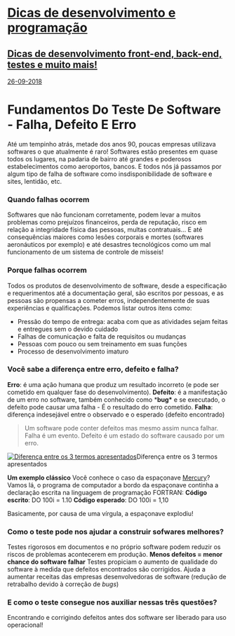 # [Dicas de desenvolvimento e programação](https://backefront.com.br/)

## [Dicas de desenvolvimento front-end, back-end, testes e muito mais!](https://backefront.com.br/)



[26-09-2018](https://backefront.com.br/fundamentos-teste-software/)

# Fundamentos Do Teste De Software - Falha, Defeito E Erro

Até um tempinho atrás, metade dos anos 90, poucas empresas utilizava softwares o que atualmente é raro! Softwares estão presentes em quase todos os lugares, na padaria de bairro até grandes e poderosos estabelecimentos como aeroportos, bancos. E todos nós já passamos por algum tipo de falha de software como insdisponibilidade de software e sites, lentidão, etc.

### Quando falhas ocorrem

Softwares que não funcionam corretamente, podem levar a muitos problemas como prejuízos financeiros, perda de reputação, risco em relação a integridade física das pessoas, multas contratuais… E até consequências maiores como lesões corporais e mortes (softwares aeronáuticos por exemplo) e até desastres tecnológicos como um mal funcionamento de um sistema de controle de mísseis!

### Porque falhas ocorrem

Todos os produtos de desenvolvimento de software, desde a especificação e requerimentos até a documentação geral, são escritos por pessoas, e as pessoas são propensas a cometer erros, independentemente de suas experiências e qualificações. Podemos listar outros itens como:

- Pressão do tempo de entrega: acaba com que as atividades sejam feitas e entregues sem o devido cuidado
- Falhas de comunicação e falta de requisitos ou mudanças
- Pessoas com pouco ou sem treinamento em suas funções
- Processo de desenvolvimento imaturo

### Você sabe a diferença entre erro, defeito e falha?

**Erro**: é uma ação humana que produz um resultado incorreto (e pode ser cometido em qualquer fase do desenvolvimento).
**Defeito**: é a manifestação de um erro no software, também conhecido como ***bug\*** e se executado, o defeito pode causar uma falha - É o resultado do erro cometido.
**Falha**: diferença indesejável entre o observado e o esperado (defeito encontrado)

> Um software pode conter defeitos mas mesmo assim nunca falhar.
> Falha é um evento.
> Defeito é um estado do software causado por um erro.

[![Diferença entre os 3 termos apresentados](https://backefront.com.br/posts/Figura1_ErroFalhaDefeito.jpg)](https://backefront.com.br/posts/Figura1_ErroFalhaDefeito.jpg)Diferença entre os 3 termos apresentados

**Um exemplo clássico**
Você conhece o caso da espaçonave [Mercury](https://pt.wikipedia.org/wiki/Mercury-Atlas_1)?
Vamos lá, o programa de computador a bordo da espaçonave continha a declaração escrita na linguagem de programação FORTRAN:
**Código escrito**: DO 100i = 1.10
**Código esperado**: DO 100i = 1,10

Basicamente, por causa de uma vírgula, a espaçonave explodiu!

### Como o teste pode nos ajudar a construir sofwares melhores?

Testes rigorosos em documentos e no próprio software podem reduzir os riscos de problemas acontecerem em produção.
**Menos defeitos = menor chance do software falhar**
Testes propiciam o aumento de qualidade do software à medida que defeitos encontrados são corrigidos.
Ajuda a aumentar receitas das empresas desenvolvedoras de software (redução de retrabalho devido à correção de *bugs*)

### E como o teste consegue nos auxiliar nessas três questões?

Encontrando e corrigindo defeitos antes dos software ser liberado para uso operacional!